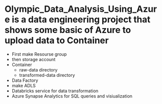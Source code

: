 # Olympic_Data_Analysis_Using_Azure is a data engineering project that shows some basic of Azure to upload data to Container
- First make Resourse group
- then storage account
- Container 
	- raw-data directory
	- transformed-data directory
- Data Factory
- make ADLS
- Databricks service for data transformation
- Azure Synapse Analytics for SQL queries and visiualization
